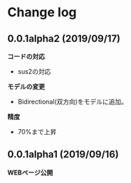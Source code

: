 # Change log

## 0.0.1alpha2 (2019/09/17)
**コードの対応**
- sus2の対応

**モデルの変更**
- Bidirectional(双方向)をモデルに追加。

**精度**
- 70%まで上昇

## 0.0.1alpha1 (2019/09/16)
**WEBページ公開**
